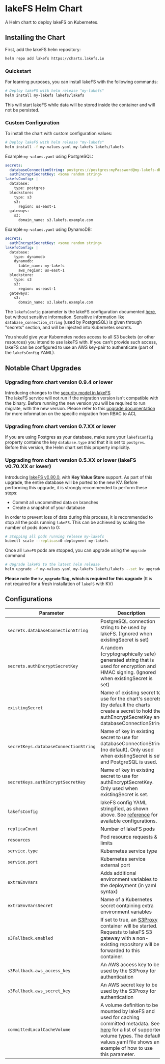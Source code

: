 # lakeFS Helm Chart

A Helm chart to deploy lakeFS on Kubernetes.

## Installing the Chart

First, add the lakeFS helm repository:

```bash
helm repo add lakefs https://charts.lakefs.io
```

### Quickstart

For learning purposes, you can install lakeFS with the following commands:

```bash
# Deploy lakeFS with helm release "my-lakefs"
helm install my-lakefs lakefs/lakefs
```

This will start lakeFS while data will be stored inside the container and will not be persisted.

### Custom Configuration

To install the chart with custom configuration values:

```bash
# Deploy lakeFS with helm release "my-lakefs"
helm install -f my-values.yaml my-lakefs lakefs/lakefs
```

Example `my-values.yaml` using PostgreSQL:

```yaml
secrets:
  databaseConnectionString: postgres://postgres:myPassword@my-lakefs-db.rds.amazonaws.com:5432/lakefs?search_path=lakefs
  authEncryptSecretKey: <some random string>
lakefsConfig: |
  database:
    type: postgres
  blockstore:
    type: s3
    s3:
      region: us-east-1
  gateways:
    s3:
      domain_name: s3.lakefs.example.com
```

Example `my-values.yaml` using DynamoDB:
```yaml
secrets:
  authEncryptSecretKey: <some random string>
lakefsConfig: |
  database:
    type: dynamodb
    dynamodb:
      table_name: my-lakefs
      aws_region: us-east-1
  blockstore:
    type: s3
    s3:
      region: us-east-1
  gateways:
    s3:
      domain_name: s3.lakefs.example.com
```

The `lakefsConfig` parameter is the lakeFS configuration documented [here](https://docs.lakefs.io/reference/configuration.html), but without sensitive information.
Sensitive information like `database_connection_string` (used by PostgreSQL) is given through "secrets" section, and will be injected into Kubernetes secrets.

You should give your Kubernetes nodes access to all S3 buckets (or other resources) you intend to use lakeFS with.
If you can't provide such access, lakeFS can be configured to use an AWS key-pair to authenticate (part of the `lakefsConfig` YAML).

## Notable Chart Upgrades

### Upgrading from chart version 0.9.4 or lower

Introducing changes to the [security model in lakeFS](https://docs.lakefs.io/posts/security_update.html)  
The lakeFS service will not run if the migration version isn't compatible with the binary.
Before running the new version you will be required to run migrate, with the new version.
Please refer to this [upgrade documentation](https://docs.lakefs.io/reference/access-control-lists.html#migrating-from-the-previous-version-of-acls) for more information on the specific migration from RBAC to ACL

### Upgrading from chart version 0.7.XX or lower

If you are using Postgres as your database, make sure your `lakefsConfig` property contains the key `database.type` and that it is set to `postgres`. Before this version, the Helm chart set this property implicitly.

### Upgrading from chart version 0.5.XX or lower (lakeFS v0.70.XX or lower)

Introducing [lakeFS v0.80.0](https://github.com/treeverse/lakeFS/releases/tag/v0.80.0), with **Key Value Store** support. As part of this upgrade, the entire database will be ported to the new KV.
Before performing this upgrade, it is strongly recommended to perform these steps:
* Commit all uncommitted data on branches
* Create a snapshot of your database

In order to prevent loss of data during this process, it is recommended to stop all the pods running `lakeFS`.
This can be achieved by scaling the number of pods down to 0:

```bash
# Stopping all pods running release my-lakefs
kubectl scale --replicas=0 deployment my-lakefs
```

Once all `lakeFS` pods are stopped, you can upgrade using the `upgrade` command

```bash
# Upgrade lakeFS to the latest helm release
helm upgrade -f my-values.yaml my-lakefs lakefs/lakefs --set kv_upgrade=true
```

**Please note the `kv_upgrade` flag, which is required for this upgrade** (It is not required for a fresh installation of `lakeFS` with KV)


## Configurations

| **Parameter**                         | **Description**                                                                                                                                                                                                                                                                      | **Default**                         |
|---------------------------------------|--------------------------------------------------------------------------------------------------------------------------------------------------------------------------------------------------------------------------------------------------------------------------------------|-------------------------------------|
| `secrets.databaseConnectionString`    | PostgreSQL connection string to be used by lakeFS. (Ignored when existingSecret is set)                                                                                                                                                                                              |                                     |
| `secrets.authEncryptSecretKey`        | A random (cryptographically safe) generated string that is used for encryption and HMAC signing. (Ignored when existingSecret is set)                                                                                                                                                |                                     |
| `existingSecret`                      | Name of existing secret to use for the chart's secrets (by default the charts create a secret to hold the authEncryptSecretKey and databaseConnectionString                                                                                                                          |                                     |
| `secretKeys.databaseConnectionString` | Name of key in existing secret to use for databaseConnectionString (no default). Only used when existingSecret is set and PostgreSQL is used.                                                                                                                                        |                                     |
| `secretKeys.authEncryptSecretKey`     | Name of key in existing secret to use for authEncryptSecretKey. Only used when existingSecret is set.                                                                                                                                                                                |                                     |
| `lakefsConfig`                        | lakeFS config YAML stringified, as shown above. See [reference](https://docs.lakefs.io/reference/configuration.html) for available configurations.                                                                                                                                   |                                     |
| `replicaCount`                        | Number of lakeFS pods                                                                                                                                                                                                                                                                | `1`                                 |
| `resources`                           | Pod resource requests & limits                                                                                                                                                                                                                                                       | `{}`                                |
| `service.type`                        | Kubernetes service type                                                                                                                                                                                                                                                              | ClusterIP                           |
| `service.port`                        | Kubernetes service external port                                                                                                                                                                                                                                                     | 80                                  |
| `extraEnvVars`                        | Adds additional environment variables to the deployment (in yaml syntax)                                                                                                                                                                                                             | `{}` See [values.yaml](values.yaml) |
| `extraEnvVarsSecret`                  | Name of a Kubernetes secret containing extra environment variables                                                                                                                                                                                                                   |                                     |
| `s3Fallback.enabled`                  | If set to true, an [S3Proxy](https://github.com/gaul/s3proxy) container will be started. Requests to lakeFS S3 gateway with a non-existing repository will be forwarded to this container.                                                                                           |                                     |
| `s3Fallback.aws_access_key`           | An AWS access key to be used by the S3Proxy for authentication                                                                                                                                                                                                                       |                                     |
| `s3Fallback.aws_secret_key`           | An AWS secret key to be used by the S3Proxy for authentication                                                                                                                                                                                                                       |                                     |
| `committedLocalCacheVolume`           | A volume definition to be mounted by lakeFS and used for caching committed metadata. See [here](https://kubernetes.io/docs/concepts/storage/volumes/#volume-types) for a list of supported volume types. The default values.yaml file shows an example of how to use this parameter. |                                     |

